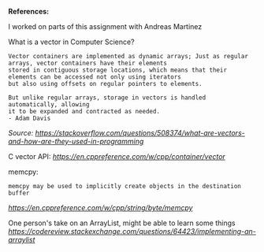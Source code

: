 **References:**

I worked on parts of this assignment with Andreas Martinez

What is a vector in Computer Science?

    Vector containers are implemented as dynamic arrays; Just as regular arrays, vector containers have their elements 
    stored in contiguous storage locations, which means that their elements can be accessed not only using iterators 
    but also using offsets on regular pointers to elements.

    But unlike regular arrays, storage in vectors is handled automatically, allowing 
    it to be expanded and contracted as needed.
    - Adam Davis
*Source: https://stackoverflow.com/questions/508374/what-are-vectors-and-how-are-they-used-in-programming*

C vector API:
*https://en.cppreference.com/w/cpp/container/vector*

memcpy:

    memcpy may be used to implicitly create objects in the destination buffer
*https://en.cppreference.com/w/cpp/string/byte/memcpy*

One person's take on an ArrayList, might be able to learn some things
*https://codereview.stackexchange.com/questions/64423/implementing-an-arraylist*